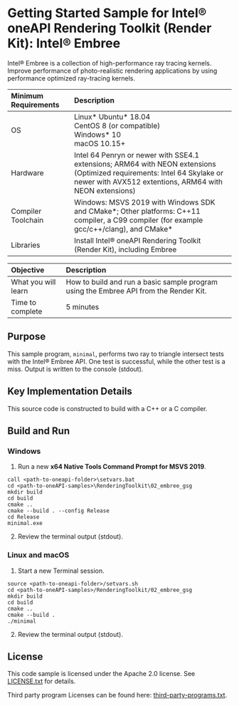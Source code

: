 # Getting Started Sample for Intel&reg; oneAPI Rendering Toolkit (Render Kit): Intel&reg; Embree

Intel&reg; Embree is a collection of high-performance ray tracing kernels.
Improve performance of photo-realistic rendering applications by using
performance optimized ray-tracing kernels.

| Minimum Requirements              | Description
|:---                               |:---
| OS                                | Linux* Ubuntu* 18.04 <br>CentOS 8 (or compatible) <br>Windows* 10 <br>macOS 10.15+
| Hardware                          | Intel 64 Penryn or newer with SSE4.1 extensions; ARM64 with NEON extensions <br>(Optimized requirements: Intel 64 Skylake or newer with AVX512 extentions, ARM64 with NEON extensions)
| Compiler Toolchain                | Windows: MSVS 2019 with Windows SDK and CMake*; Other platforms: C++11 compiler, a C99 compiler (for example gcc/c++/clang), and CMake*
| Libraries                         | Install Intel&reg; oneAPI Rendering Toolkit (Render Kit), including Embree

| Objective                         | Description
|:---                               |:---
| What you will learn               | How to build and run a basic sample program using the Embree API from the Render Kit.
| Time to complete                  | 5 minutes

## Purpose

This sample program, `minimal`, performs two ray to triangle intersect tests
with the Intel&reg; Embree API. One test is successful, while the other test is
a miss. Output is written to the console (stdout).

## Key Implementation Details

This source code is constructed to build with a C++ or a C compiler.

## Build and Run

### Windows

1. Run a new **x64 Native Tools Command Prompt for MSVS 2019**.

```
call <path-to-oneapi-folder>\setvars.bat
cd <path-to-oneAPI-samples>\RenderingToolkit\02_embree_gsg
mkdir build
cd build
cmake ..
cmake --build . --config Release
cd Release
minimal.exe
```

2. Review the terminal output (stdout).


### Linux and macOS

1. Start a new Terminal session.
```
source <path-to-oneapi-folder>/setvars.sh
cd <path-to-oneAPI-samples>/RenderingToolkit/02_embree_gsg
mkdir build
cd build
cmake ..
cmake --build .
./minimal
```
2. Review the terminal output (stdout).

## License

This code sample is licensed under the Apache 2.0 license. See
[LICENSE.txt](LICENSE.txt) for details.

Third party program Licenses can be found here:
[third-party-programs.txt](https://github.com/oneapi-src/oneAPI-samples/blob/master/third-party-programs.txt).